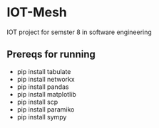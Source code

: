 # IOT-Mesh
IOT project for semster 8 in software engineering

## Prereqs for running ##

- pip install tabulate
- pip install networkx
- pip install pandas
- pip install matplotlib
- pip install scp
- pip install paramiko
- pip install sympy
